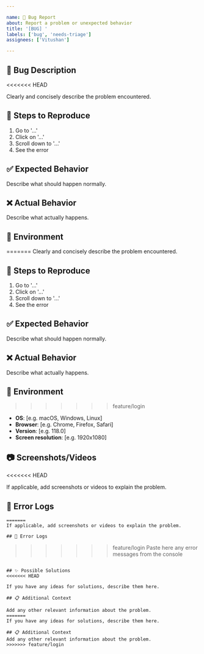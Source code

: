 ```yaml
---

name: 🐛 Bug Report
about: Report a problem or unexpected behavior
title: '[BUG] '
labels: ['bug', 'needs-triage']
assignees: ['Vitushan']

---
```


## 🐛 Bug Description
<<<<<<< HEAD

Clearly and concisely describe the problem encountered.

## 🔄 Steps to Reproduce

1. Go to '...'
2. Click on '...'
3. Scroll down to '...'
4. See the error

## ✅ Expected Behavior

Describe what should happen normally.

## ❌ Actual Behavior

Describe what actually happens.

## 📱 Environment

=======
Clearly and concisely describe the problem encountered.

## 🔄 Steps to Reproduce
1. Go to '...'
2. Click on '...'
3. Scroll down to '...'
4. See the error

## ✅ Expected Behavior
Describe what should happen normally.

## ❌ Actual Behavior
Describe what actually happens.

## 📱 Environment
>>>>>>> feature/login
- **OS**: [e.g. macOS, Windows, Linux]
- **Browser**: [e.g. Chrome, Firefox, Safari]
- **Version**: [e.g. 118.0]
- **Screen resolution**: [e.g. 1920x1080]

## 📷 Screenshots/Videos
<<<<<<< HEAD

If applicable, add screenshots or videos to explain the problem.

## 🔗 Error Logs

```text
=======
If applicable, add screenshots or videos to explain the problem.

## 🔗 Error Logs
```
>>>>>>> feature/login
Paste here any error messages from the console
```

## ✨ Possible Solutions
<<<<<<< HEAD

If you have any ideas for solutions, describe them here.

## 📋 Additional Context

Add any other relevant information about the problem.
=======
If you have any ideas for solutions, describe them here.

## 📋 Additional Context
Add any other relevant information about the problem.
>>>>>>> feature/login
